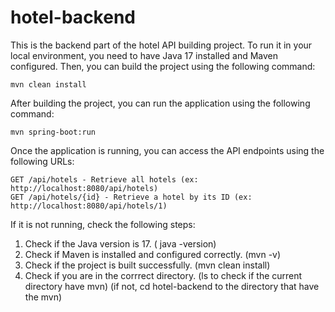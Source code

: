 # hotel-backend
This is the backend part of the hotel API building project.
To run it in your local environment, you need to have Java 17 installed and Maven configured. Then, you can build the project using the following command:
```
mvn clean install
```
After building the project, you can run the application using the following command:
```
mvn spring-boot:run
```
Once the application is running, you can access the API endpoints using the following URLs:

```
GET /api/hotels - Retrieve all hotels (ex: http://localhost:8080/api/hotels)
GET /api/hotels/{id} - Retrieve a hotel by its ID (ex: http://localhost:8080/api/hotels/1)
```


If it is not running, check the following steps:
1. Check if the Java version is 17. ( java -version)
2. Check if Maven is installed and configured correctly. (mvn -v)
3. Check if the project is built successfully. (mvn clean install)
4. Check if you are in the corrrect directory. (ls to check if the current directory have mvn)
(if not, cd hotel-backend to the directory that have the mvn)
